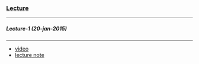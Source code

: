 ### [Lecture](http://ocw.mit.edu/courses/mathematics/18-01-single-variable-calculus-fall-2006/index.htm)
***

##### Lecture-1 (20-jan-2015)
****

+ [video](http://ocw.mit.edu/courses/mathematics/18-01-single-variable-calculus-fall-2006/video-lectures/lecture-1-derivatives/)
+ [lecture note](http://ocw.mit.edu/courses/mathematics/18-01-single-variable-calculus-fall-2006/lecture-notes/lec1.pdf)
